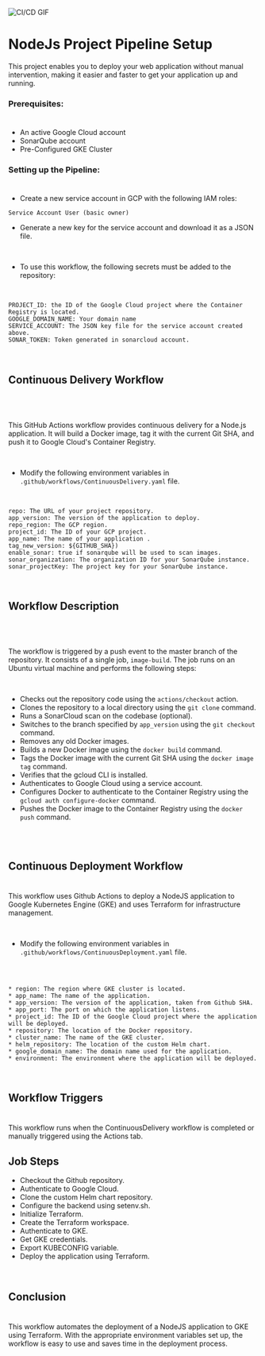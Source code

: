 
![CI/CD GIF](https://user-images.githubusercontent.com/104270411/220518314-9f12ef08-eec3-465b-9a15-4ec123228034.gif)

# NodeJs Project Pipeline Setup


This project enables you to deploy your web application without manual intervention, making it easier and faster to get your application up and running.

### Prerequisites:
#


* An active Google Cloud account
* SonarQube account 
* Pre-Configured GKE Cluster



### Setting up the Pipeline:
#



* Create a new service account in GCP with the following IAM roles:
```
Service Account User (basic owner)
```
* Generate a new key for the service account and download it as a JSON file.

<br>

* To use this workflow, the following secrets must be added to the repository:

<br>

```
PROJECT_ID: the ID of the Google Cloud project where the Container Registry is located.
GOOGLE_DOMAIN_NAME: Your domain name
SERVICE_ACCOUNT: The JSON key file for the service account created above.
SONAR_TOKEN: Token generated in sonarcloud account.
```
<br>

## Continuous Delivery Workflow
#
<br>

This GitHub Actions workflow provides continuous delivery for a Node.js application. It will build a Docker image, tag it with the current Git SHA, and push it to Google Cloud's Container Registry.

<br>


* Modify the following environment variables in `.github/workflows/ContinuousDelivery.yaml` file.

<br>

```
repo: The URL of your project repository.
app_version: The version of the application to deploy.
repo_region: The GCP region.
project_id: The ID of your GCP project.
app_name: The name of your application .
tag_new_version: ${GITHUB_SHA})
enable_sonar: true if sonarqube will be used to scan images.
sonar_organization: The organization ID for your SonarQube instance.
sonar_projectKey: The project key for your SonarQube instance.
```

<br>

## Workflow Description
#

<br>

The workflow is triggered by a push event to the master branch of the repository. It consists of a single job, `image-build`. The job runs on an Ubuntu virtual machine and performs the following steps:

<br>

* Checks out the repository code using the `actions/checkout` action.
* Clones the repository to a local directory using the `git clone` command.
* Runs a SonarCloud scan on the codebase (optional).
* Switches to the branch specified by `app_version` using the `git checkout` command.
* Removes any old Docker images.
* Builds a new Docker image using the `docker build` command.
* Tags the Docker image with the current Git SHA using the `docker image tag` command.
* Verifies that the gcloud CLI is installed.
* Authenticates to Google Cloud using a service account.
* Configures Docker to authenticate to the Container Registry using the `gcloud auth configure-docker` command.
* Pushes the Docker image to the Container Registry using the `docker push` command.

<br>
<br>


## Continuous Deployment Workflow
#
This workflow uses Github Actions to deploy a NodeJS application to Google Kubernetes Engine (GKE) and uses Terraform for infrastructure management.


<br>

* Modify the following environment variables in `.github/workflows/ContinuousDeployment.yaml` file.

<br>

```

* region: The region where GKE cluster is located.
* app_name: The name of the application.
* app_version: The version of the application, taken from Github SHA.
* app_port: The port on which the application listens.
* project_id: The ID of the Google Cloud project where the application will be deployed.
* repository: The location of the Docker repository.
* cluster_name: The name of the GKE cluster.
* helm_repository: The location of the custom Helm chart.
* google_domain_name: The domain name used for the application.
* environment: The environment where the application will be deployed.
```

<br>

## Workflow Triggers
#
This workflow runs when the ContinuousDelivery workflow is completed or manually triggered using the Actions tab.



## Job Steps
* Checkout the Github repository.
* Authenticate to Google Cloud.
* Clone the custom Helm chart repository.
* Configure the backend using setenv.sh.
* Initialize Terraform.
* Create the Terraform workspace.
* Authenticate to GKE.
* Get GKE credentials.
* Export KUBECONFIG variable.
* Deploy the application using Terraform.

<br>

## Conclusion
#
This workflow automates the deployment of a NodeJS application to GKE using Terraform. With the appropriate environment variables set up, the workflow is easy to use and saves time in the deployment process.
